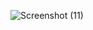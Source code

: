 ![Screenshot (11)](https://github.com/akash2299kumar/Micro-project-1/assets/88208432/5019ee95-438f-44d5-b073-f60b9d663b9c)
